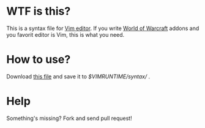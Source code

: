 WTF is this?
============

This is a syntax file for [Vim editor](http://www.vim.org/). If you write [World of Warcraft](http://www.worldofwarcraft.com/) addons and you favorit editor is Vim, this is what you need.

How to use?
===========

Download [this file](http://github.com/yaroot/wowlua.vim/raw/master/lua.vim) and save it to *$VIMRUNTIME/syntax/* .


Help
====

Something's missing? Fork and send pull request!

